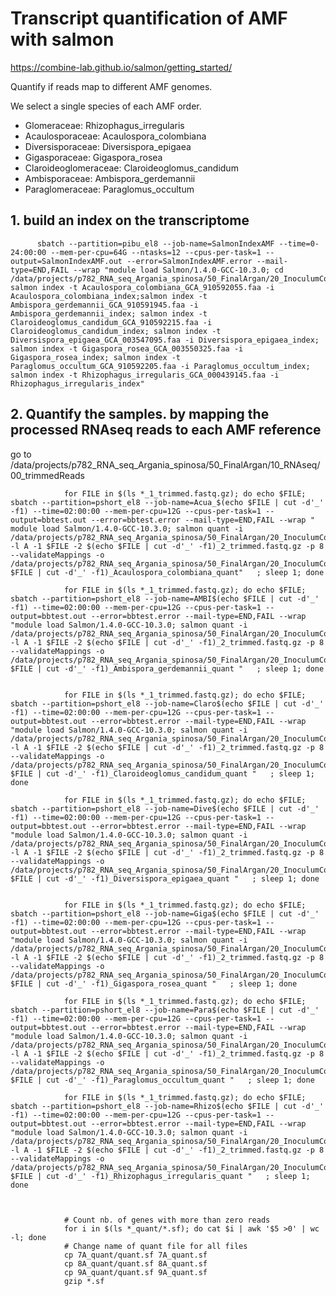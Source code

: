 # Transcript quantification of AMF with salmon
https://combine-lab.github.io/salmon/getting_started/

Quantify if reads map to different AMF genomes.

We select a single species of each AMF order.

- Glomeraceae: Rhizophagus_irregularis
- Acaulosporaceae: Acaulospora_colombiana
- Diversisporaceae: Diversispora_epigaea
- Gigasporaceae: Gigaspora_rosea
- Claroideoglomeraceae: Claroideoglomus_candidum 
- Ambisporaceae: Ambispora_gerdemannii
- Paraglomeraceae: Paraglomus_occultum







## 1. build an index on the transcriptome

          sbatch --partition=pibu_el8 --job-name=SalmonIndexAMF --time=0-24:00:00 --mem-per-cpu=64G --ntasks=12 --cpus-per-task=1 --output=SalmonIndexAMF.out --error=SalmonIndexAMF.error --mail-type=END,FAIL --wrap "module load Salmon/1.4.0-GCC-10.3.0; cd /data/projects/p782_RNA_seq_Argania_spinosa/50_FinalArgan/20_InoculumComposition/01_RefMycGenomes; salmon index -t Acaulospora_colombiana_GCA_910592055.faa -i Acaulospora_colombiana_index;salmon index -t Ambispora_gerdemannii_GCA_910591945.faa -i Ambispora_gerdemannii_index; salmon index -t Claroideoglomus_candidum_GCA_910592215.faa -i Claroideoglomus_candidum_index; salmon index -t Diversispora_epigaea_GCA_003547095.faa -i Diversispora_epigaea_index; salmon index -t Gigaspora_rosea_GCA_003550325.faa -i Gigaspora_rosea_index; salmon index -t Paraglomus_occultum_GCA_910592205.faa -i Paraglomus_occultum_index; salmon index -t Rhizophagus_irregularis_GCA_000439145.faa -i Rhizophagus_irregularis_index"
  
                
                
## 2. Quantify the samples. by mapping the processed RNAseq reads to each AMF reference
go to /data/projects/p782_RNA_seq_Argania_spinosa/50_FinalArgan/10_RNAseq/00_trimmedReads

                for FILE in $(ls *_1_trimmed.fastq.gz); do echo $FILE; sbatch --partition=pshort_el8 --job-name=Acua_$(echo $FILE | cut -d'_' -f1) --time=02:00:00 --mem-per-cpu=12G --cpus-per-task=1 --output=bbtest.out --error=bbtest.error --mail-type=END,FAIL --wrap " module load Salmon/1.4.0-GCC-10.3.0; salmon quant -i /data/projects/p782_RNA_seq_Argania_spinosa/50_FinalArgan/20_InoculumComposition/01_RefMycGenomes/Acaulospora_colombiana_index -l A -1 $FILE -2 $(echo $FILE | cut -d'_' -f1)_2_trimmed.fastq.gz -p 8 --validateMappings -o /data/projects/p782_RNA_seq_Argania_spinosa/50_FinalArgan/20_InoculumComposition/$(echo $FILE | cut -d'_' -f1)_Acaulospora_colombiana_quant"   ; sleep 1; done

                for FILE in $(ls *_1_trimmed.fastq.gz); do echo $FILE; sbatch --partition=pshort_el8 --job-name=AMBI$(echo $FILE | cut -d'_' -f1) --time=02:00:00 --mem-per-cpu=12G --cpus-per-task=1 --output=bbtest.out --error=bbtest.error --mail-type=END,FAIL --wrap "module load Salmon/1.4.0-GCC-10.3.0; salmon quant -i /data/projects/p782_RNA_seq_Argania_spinosa/50_FinalArgan/20_InoculumComposition/01_RefMycGenomes/Ambispora_gerdemannii_index -l A -1 $FILE -2 $(echo $FILE | cut -d'_' -f1)_2_trimmed.fastq.gz -p 8 --validateMappings -o /data/projects/p782_RNA_seq_Argania_spinosa/50_FinalArgan/20_InoculumComposition/$(echo $FILE | cut -d'_' -f1)_Ambispora_gerdemannii_quant "   ; sleep 1; done


                for FILE in $(ls *_1_trimmed.fastq.gz); do echo $FILE; sbatch --partition=pshort_el8 --job-name=Claro$(echo $FILE | cut -d'_' -f1) --time=02:00:00 --mem-per-cpu=12G --cpus-per-task=1 --output=bbtest.out --error=bbtest.error --mail-type=END,FAIL --wrap "module load Salmon/1.4.0-GCC-10.3.0; salmon quant -i /data/projects/p782_RNA_seq_Argania_spinosa/50_FinalArgan/20_InoculumComposition/01_RefMycGenomes/Claroideoglomus_candidum_index -l A -1 $FILE -2 $(echo $FILE | cut -d'_' -f1)_2_trimmed.fastq.gz -p 8 --validateMappings -o /data/projects/p782_RNA_seq_Argania_spinosa/50_FinalArgan/20_InoculumComposition/$(echo $FILE | cut -d'_' -f1)_Claroideoglomus_candidum_quant "   ; sleep 1; done

                for FILE in $(ls *_1_trimmed.fastq.gz); do echo $FILE; sbatch --partition=pshort_el8 --job-name=Dive$(echo $FILE | cut -d'_' -f1) --time=02:00:00 --mem-per-cpu=12G --cpus-per-task=1 --output=bbtest.out --error=bbtest.error --mail-type=END,FAIL --wrap "module load Salmon/1.4.0-GCC-10.3.0; salmon quant -i /data/projects/p782_RNA_seq_Argania_spinosa/50_FinalArgan/20_InoculumComposition/01_RefMycGenomes/Diversispora_epigaea_index -l A -1 $FILE -2 $(echo $FILE | cut -d'_' -f1)_2_trimmed.fastq.gz -p 8 --validateMappings -o /data/projects/p782_RNA_seq_Argania_spinosa/50_FinalArgan/20_InoculumComposition/$(echo $FILE | cut -d'_' -f1)_Diversispora_epigaea_quant "   ; sleep 1; done


                for FILE in $(ls *_1_trimmed.fastq.gz); do echo $FILE; sbatch --partition=pshort_el8 --job-name=Giga$(echo $FILE | cut -d'_' -f1) --time=02:00:00 --mem-per-cpu=12G --cpus-per-task=1 --output=bbtest.out --error=bbtest.error --mail-type=END,FAIL --wrap "module load Salmon/1.4.0-GCC-10.3.0; salmon quant -i /data/projects/p782_RNA_seq_Argania_spinosa/50_FinalArgan/20_InoculumComposition/01_RefMycGenomes/Gigaspora_rosea_index -l A -1 $FILE -2 $(echo $FILE | cut -d'_' -f1)_2_trimmed.fastq.gz -p 8 --validateMappings -o /data/projects/p782_RNA_seq_Argania_spinosa/50_FinalArgan/20_InoculumComposition/$(echo $FILE | cut -d'_' -f1)_Gigaspora_rosea_quant "   ; sleep 1; done

                for FILE in $(ls *_1_trimmed.fastq.gz); do echo $FILE; sbatch --partition=pshort_el8 --job-name=Para$(echo $FILE | cut -d'_' -f1) --time=02:00:00 --mem-per-cpu=12G --cpus-per-task=1 --output=bbtest.out --error=bbtest.error --mail-type=END,FAIL --wrap "module load Salmon/1.4.0-GCC-10.3.0; salmon quant -i /data/projects/p782_RNA_seq_Argania_spinosa/50_FinalArgan/20_InoculumComposition/01_RefMycGenomes/Paraglomus_occultum_index -l A -1 $FILE -2 $(echo $FILE | cut -d'_' -f1)_2_trimmed.fastq.gz -p 8 --validateMappings -o /data/projects/p782_RNA_seq_Argania_spinosa/50_FinalArgan/20_InoculumComposition/$(echo $FILE | cut -d'_' -f1)_Paraglomus_occultum_quant "   ; sleep 1; done

                for FILE in $(ls *_1_trimmed.fastq.gz); do echo $FILE; sbatch --partition=pshort_el8 --job-name=Rhizo$(echo $FILE | cut -d'_' -f1) --time=02:00:00 --mem-per-cpu=12G --cpus-per-task=1 --output=bbtest.out --error=bbtest.error --mail-type=END,FAIL --wrap "module load Salmon/1.4.0-GCC-10.3.0; salmon quant -i /data/projects/p782_RNA_seq_Argania_spinosa/50_FinalArgan/20_InoculumComposition/01_RefMycGenomes/Rhizophagus_irregularis_index -l A -1 $FILE -2 $(echo $FILE | cut -d'_' -f1)_2_trimmed.fastq.gz -p 8 --validateMappings -o /data/projects/p782_RNA_seq_Argania_spinosa/50_FinalArgan/20_InoculumComposition/$(echo $FILE | cut -d'_' -f1)_Rhizophagus_irregularis_quant "   ; sleep 1; done
                
                

                # Count nb. of genes with more than zero reads 
                for i in $(ls *_quant/*.sf); do cat $i | awk '$5 >0' | wc -l; done
                # Change name of quant file for all files
                cp 7A_quant/quant.sf 7A_quant.sf
                cp 8A_quant/quant.sf 8A_quant.sf
                cp 9A_quant/quant.sf 9A_quant.sf
                gzip *.sf


